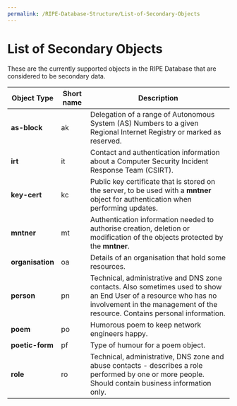 ```yaml
---
permalink: /RIPE-Database-Structure/List-of-Secondary-Objects
---
```


# List of Secondary Objects

These are the currently supported objects in the RIPE Database that are considered to be secondary data.

| Object Type | Short name |Description |
| --- | --- | --- |
| **as-block** | ak | Delegation of a range of Autonomous System (AS) Numbers to a given Regional Internet Registry or marked as reserved. |
| **irt** | it | Contact and authentication information about a Computer Security Incident Response Team (CSIRT). |
| **key-cert** | kc | Public key certificate that is stored on the server, to be used with a **mntner** object for authentication when performing updates. |
| **mntner** | mt | Authentication information needed to authorise creation, deletion or modification of the objects protected by the **mntner**. |
| **organisation** | oa | Details of an organisation that hold some resources. |
| **person** | pn | Technical, administrative and DNS zone contacts. Also sometimes used to show an End User of a resource who has no involvement in the management of the resource. Contains personal information. |
| **poem** | po | Humorous poem to keep network engineers happy. |
| **poetic-form** | pf | Type of humour for a poem object. |
| **role** | ro | Technical, administrative, DNS zone and abuse contacts - describes a role performed by one or more people. Should contain business information only. |